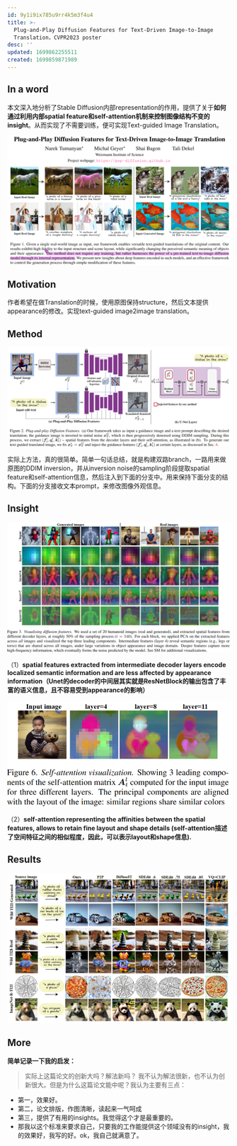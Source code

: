 ```yaml
---
id: 9y1i9ix785u9rr4k5m3f4u4
title: >-
  Plug-and-Play Diffusion Features for Text-Driven Image-to-Image
  Translation，CVPR2023 poster
desc: ''
updated: 1699862255511
created: 1699859871989
---
```


## In a word

本文深入地分析了Stable Diffusion内部representation的作用，提供了关于**如何通过利用内部spatial feature和self-attention机制来控制图像结构不变的insight**。从而实现了不需要训练，便可实现Text-guided Image Translation。

![图 0](assets/images/b01f2ee786eb51371e149ef2c7fca74a3eccf4f0f2424cbbc65e8b836c2a2c31.png)  



## Motivation

作者希望在做Translation的时候，使用原图保持structure，然后文本提供appearance的修改。实现text-guided image2image translation。



## Method

![图 1](assets/images/1bca39e683b51336c4311301dc3461da98ff47a4deb2c7b26aed9711ff610e55.png)  

实际上方法，真的很简单。简单一句话总结，就是构建双路branch，一路用来做原图的DDIM inversion，并从inversion noise的sampling阶段提取spatial feature和self-attention信息，然后注入到下面的分支中。用来保持下面分支的结构。下面的分支接收文本prompt，来修改图像外观信息。



## Insight

![图 2](assets/images/cd15fca06ee8dda171e3771d7355aa2d0b2ea28f29f7db9f6a1a65c74e21f17d.png)  


（1）**spatial features extracted from intermediate decoder layers encode localized semantic information and are less affected by appearance information（Unet的decoder的中间层其实就是ResNetBlock的输出包含了丰富的语义信息，且不容易受到appearance的影响）**


![](assets/images/905b155d9bd4e28cde5f94000dc2865efcf61deff519388400eda177715d1b0f.png) 

（2）**self-attention representing the affinities between the spatial features, allows to retain fine layout and shape details (self-attention描述了空间特征之间的相似程度，因此，可以表示layout和shape信息).**



## Results
![图 4](assets/images/f70823199152b6f8b241f6bf1df7339754e888c146d837c4d8f28cb57a1ceb87.png)  


## More

**简单记录一下我的启发：**

> 实际上这篇论文的创新大吗？解法新吗？ 我不认为解法很新，也不认为创新很大。但是为什么这篇论文能中呢？我认为主要有三点：
* 第一，效果好。
* 第二，论文排版，作图清晰，读起来一气呵成
* 第三，提供了有用的insights。我觉得这个才是最重要的。
* 那我以这个标准来要求自己，只要我的工作能提供这个领域没有的insight，我的效果好，我写的好。ok，我自己就满意了。  



